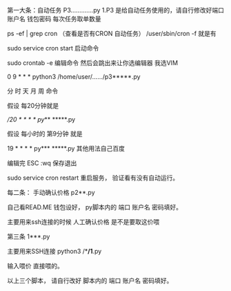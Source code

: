 第一大条：自动任务   P3………….py
  1.P3 是给自动任务使用的，请自行修改好端口  账户名  钱包密码  每次任务取单数量
  
  ps -ef | grep cron    （查看是否有CRON 自动任务）  /user/sbin/cron -f  就是有
  
sudo service cron start   启动命令

sudo crontab -e   编辑命令  然后会跳出来让你选编辑器  我选VIM

0 9 * * * python3 /home/user/....../p3*****.py

分 时 天 月 周 命令

假设  每20分钟就是

*/20 * * * * py***  *****.py

假设  每小时的 第9分钟 就是

19 * * * * py***  *****.py    其他用法自己百度

编辑完 ESC   :wq  保存退出

sudo service cron restart    重启服务， 验证看有没有自动运行。 

每二条： 手动确认价格   p2**.py

自己看READ.ME 钱包设好，  py脚本内的 端口   账户名   密码填好。

主要用来ssh连接的时候 人工确认价格 是不是要取这价喂


第三条 1***.py

主要用来SSH连接  python3 /***/1**.py

输入喂价 直接喂的。



以上三个脚本， 请自行改好  脚本内的 端口   账户名   密码填好。
